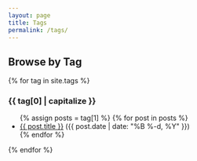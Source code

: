 ```yaml
---
layout: page
title: Tags
permalink: /tags/
---
```


## Browse by Tag

{% for tag in site.tags %}
### {{ tag[0] | capitalize }}

<ul>
  {% assign posts = tag[1] %}
  {% for post in posts %}
    <li><a href="{{ post.url | relative_url }}">{{ post.title }}</a> ({{ post.date | date: "%B %-d, %Y" }})</li>
  {% endfor %}
</ul>

{% endfor %}
